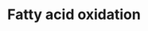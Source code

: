 ---
annotations:
- id: PW:0000642
  parent: classic metabolic pathway
  type: Pathway Ontology
  value: fatty acid degradation pathway
- id: PW:0000002
  parent: classic metabolic pathway
  type: Pathway Ontology
  value: classic metabolic pathway
authors:
- J.Heckman
- MaintBot
- MartijnVanIersel
- Egonw
- Christine Chichester
- Khanspers
citedin: ''
communities: []
description: In most organisms, the primary mode of fatty acid catabolism is oxidation.
  The oxidation cycle catalyzes the complete oxidation of a fatty acid molecule, removing
  two carbon atoms (in the form of acetyl-CoA) with each turn of the cycle. The subcellular
  location in which oxidation occurs varies by organism; in bacteria, oxidation occurs
  in the cytoplasm, whereas in mammalian cells it occurs in both the mitochondria
  and the peroxisome. In contrast, oxidation in S. cerevisiae, plants, and most other
  fungi occurs exclusively in the peroxisome.  Description from [YeastPathways](https://pathway.yeastgenome.org/)
last-edited: 2025-06-22
ndex: null
organisms:
- Saccharomyces cerevisiae
redirect_from:
- /index.php/Pathway:WP91
- /instance/WP91
- /instance/WP91_r139513
revision: r139513
schema-jsonld:
- '@context': https://schema.org/
  '@id': https://wikipathways.github.io/pathways/WP91.html
  '@type': Dataset
  creator:
    '@type': Organization
    name: WikiPathways
  description: In most organisms, the primary mode of fatty acid catabolism is oxidation.
    The oxidation cycle catalyzes the complete oxidation of a fatty acid molecule,
    removing two carbon atoms (in the form of acetyl-CoA) with each turn of the cycle.
    The subcellular location in which oxidation occurs varies by organism; in bacteria,
    oxidation occurs in the cytoplasm, whereas in mammalian cells it occurs in both
    the mitochondria and the peroxisome. In contrast, oxidation in S. cerevisiae,
    plants, and most other fungi occurs exclusively in the peroxisome.  Description
    from [YeastPathways](https://pathway.yeastgenome.org/)
  keywords:
  - (3S)-3-hydroxyacyl-CoA
  - AMP
  - ATP
  - Coenzyme A
  - DCI1
  - ECI1
  - FAA1
  - FAA2
  - FAA3
  - FAA4
  - FAT1
  - FOX2
  - H+
  - H₂O
  - H₂O₂
  - NAD
  - NADH
  - O₂
  - POT1
  - POX1
  - a 3-oxoacyl-CoA
  - acetyl-CoA
  - acyl(n-2)-CoA
  - acyl-CoA
  - cis-delta-2-enoyl-CoA
  - fatty acid
  - pyrophosphate
  - trans-delta-2-enoyl-CoA
  license: CC0
  name: Fatty acid oxidation
seo: CreativeWork
title: Fatty acid oxidation
wpid: WP91
---
